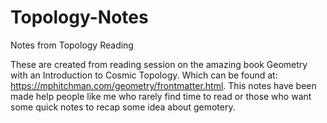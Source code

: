 # Topology-Notes
Notes from Topology Reading

These are created from reading session on the amazing book Geometry with an Introduction to Cosmic Topology. Which can be found at: https://mphitchman.com/geometry/frontmatter.html. This notes have been made help people like me who rarely find time to read or those who want some quick notes to recap some idea about gemotery.
